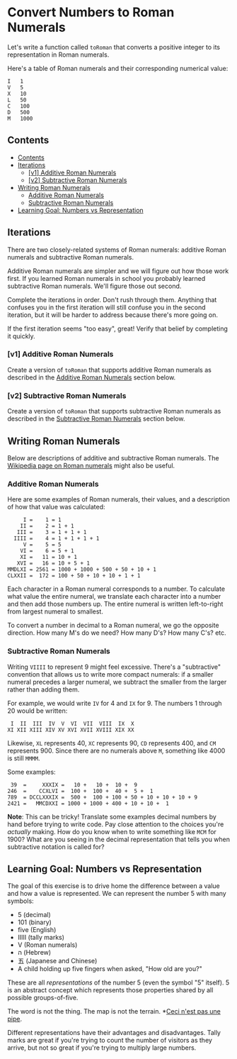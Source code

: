 # Convert Numbers to Roman Numerals

Let's write a function called `toRoman` that converts a positive integer to its representation in Roman numerals.

Here's a table of Roman numerals and their corresponding numerical value:

```text
I   1
V   5
X   10
L   50
C   100
D   500
M   1000
```

## Contents

- [Contents](#contents)
- [Iterations](#iterations)
  - [[v1] Additive Roman Numerals](#v1-additive-roman-numerals)
  - [[v2] Subtractive Roman Numerals](#v2-subtractive-roman-numerals)
- [Writing Roman Numerals](#writing-roman-numerals)
  - [Additive Roman Numerals](#additive-roman-numerals)
  - [Subtractive Roman Numerals](#subtractive-roman-numerals)
- [Learning Goal: Numbers vs Representation](#learning-goal-numbers-vs-representation)

## Iterations

There are two closely-related systems of Roman numerals: additive Roman numerals and subtractive Roman numerals.

Additive Roman numerals are simpler and we will figure out how those work first. If you learned Roman numerals in school you probably learned subtractive Roman numerals. We'll figure those out second.

Complete the iterations in order. Don't rush through them. Anything that confuses you in the first iteration will still confuse you in the second iteration, but it will be harder to address because there's more going on.

If the first iteration seems "too easy", great! Verify that belief by completing it quickly.

### [v1] Additive Roman Numerals

Create a version of `toRoman` that supports additive Roman numerals as described in the [Additive Roman Numerals](#additive-roman-numerals) section below.

### [v2] Subtractive Roman Numerals

Create a version of `toRoman` that supports subtractive Roman numerals as described in the [Subtractive Roman Numerals](#subtractive-roman-numerals) section below.

## Writing Roman Numerals

Below are descriptions of additive and subtractive Roman numerals. The [Wikipedia page on Roman numerals][wiki-roman-numerals] might also be useful.

### Additive Roman Numerals

Here are some examples of Roman numerals, their values, and a description of how that value was calculated:

```text
     I =    1 = 1
    II =    2 = 1 + 1
   III =    3 = 1 + 1 + 1
  IIII =    4 = 1 + 1 + 1 + 1
     V =    5 = 5
    VI =    6 = 5 + 1
    XI =   11 = 10 + 1
   XVI =   16 = 10 + 5 + 1
MMDLXI = 2561 = 1000 + 1000 + 500 + 50 + 10 + 1
CLXXII =  172 = 100 + 50 + 10 + 10 + 1 + 1
```

Each character in a Roman numeral corresponds to a number. To calculate what value the entire numeral, we translate each character into a number and then add those numbers up.
The entire numeral is written left-to-right from largest numeral to smallest.

To convert a number in decimal to a Roman numeral, we go the opposite direction. How many M's do we need? How many D's? How many C's? etc.

### Subtractive Roman Numerals

Writing `VIIII` to represent 9 might feel excessive. There's a "subtractive" convention that allows us to write more compact numerals: if a smaller numeral precedes a larger numeral, we subtract the smaller from the larger rather than adding them.

For example, we would write `IV` for 4 and `IX` for 9. The numbers 1 through 20 would be written:

```text
 I  II  III  IV  V  VI  VII  VIII  IX  X
XI XII XIII XIV XV XVI XVII XVIII XIX XX
```

Likewise, `XL` represents 40, `XC` represents 90, `CD` represents 400, and `CM` represents 900. Since there are no numerals above `M`, something like 4000 is still `MMMM`.

Some examples:

```text
 39  =     XXXIX =   10 +   10 +  10 +  9
246  =    CCXLVI =  100 +  100 +  40 +  5 +  1
789  = DCCLXXXIX =  500 +  100 + 100 + 50 + 10 + 10 + 10 + 9
2421 =   MMCDXXI = 1000 + 1000 + 400 + 10 + 10 +  1
```

**Note**: This can be tricky! Translate some examples decimal numbers by hand before trying to write code. Pay close attention to the choices you're *actually* making. How do you know when to write something like `MCM` for 1900? What are you seeing in the decimal representation that tells you when subtractive notation is called for?

## Learning Goal: Numbers vs Representation

The goal of this exercise is to drive home the difference between a value and how a value is represented. We can represent the number 5 with many symbols:

- 5 (decimal)
- 101 (binary)
- five (English)
- IIIII (tally marks)
- V (Roman numerals)
- ה (Hebrew)
- 五 (Japanese and Chinese)
- A child holding up five fingers when asked, "How old are you?"

These are all *representations* of the number 5 (even the symbol "5" itself). 5 is an abstract concept which represents those properties shared by all possible groups-of-five.

The word is not the thing. The map is not the terrain. *[Ceci n'est pas une pipe][wiki-treachery-of-images].

Different representations have their advantages and disadvantages. Tally marks are great if you're trying to count the number of visitors as they arrive, but not so great if you're trying to multiply large numbers.

[wiki-roman-numerals]: https://en.wikipedia.org/wiki/Roman_numerals
[wiki-treachery-of-images]: https://en.wikipedia.org/wiki/The_Treachery_of_Images

